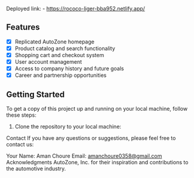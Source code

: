 Deployed link: - https://rococo-liger-bba952.netlify.app/

## Features

- [x] Replicated AutoZone homepage
- [x] Product catalog and search functionality
- [x] Shopping cart and checkout system
- [x] User account management
- [x] Access to company history and future goals
- [x] Career and partnership opportunities

## Getting Started

To get a copy of this project up and running on your local machine, follow these steps:

1. Clone the repository to your local machine:

Contact
If you have any questions or suggestions, please feel free to contact us:

Your Name: Aman Choure
Email: amanchoure0358@gmail.com
Acknowledgments
AutoZone, Inc. for their inspiration and contributions to the automotive industry.

